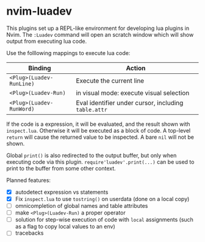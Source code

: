 # nvim-luadev

This plugins set up a REPL-like environment for developing lua plugins in Nvim.
The `:Luadev` command will open an scratch window which will show output from executing lua code.

Use the folllowing mappings to execute lua code:

Binding                   | Action
------------------------- | ------
`<Plug>(Luadev-RunLine)`  | Execute the current line
`<Plug>(Luadev-Run)`      | in visual mode: execute visual selection
`<Plug>(Luadev-RunWord)`  | Eval identifier under cursor, including `table.attr`

If the code is a expression, it will be evaluated, and the result shown with
`inspect.lua`. Otherwise it will be executed as a block of code. A top-level
`return` will cause the returned value to be inspected. A bare `nil` will not
be shown.

Global `print()` is also redirected to the output buffer, but only when executing
code via this plugin. `require'luadev'.print(...)` can be used to print to the
buffer from some other context.

Planned features:

 - [x] autodetect expression vs statements
 - [x] Fix `inspect.lua` to use `tostring()` on userdata (done on a local copy)
 - [ ] omnicompletion of global names and table attributes
 - [ ] make `<Plug>(Luadev-Run)` a proper operator
 - [ ] solution for step-wise execution of code with `local` assignments (such
        as a flag to copy local values to an env)
 - [ ] tracebacks
